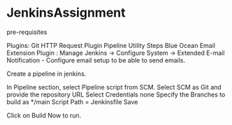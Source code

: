 # JenkinsAssignment

pre-requisites

Plugins:
Git
HTTP Request Plugin
Pipeline Utility Steps
Blue Ocean
Email Extension Plugin : Manage Jenkins -> Configure System -> Extended E-mail Notification - Configure email setup to be able to send emails.


Create a pipeline in jenkins.

In Pipeline section, select Pipeline script from SCM. Select SCM as Git and provide the repository URL
Select Credentials none
Specify the Branches to build as */main
Script Path = Jenkinsfile
Save

Click on Build Now to run.

